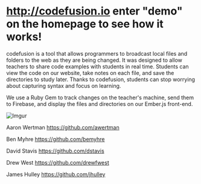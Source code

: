 # http://codefusion.io enter "demo" on the homepage to see how it works!

codefusion is a tool that allows programmers to broadcast local files and folders to the web as they are being changed. It was designed to allow teachers to share code examples with students in real time. Students can view the code on our website, take notes on each file, and save the directories to study later. Thanks to codefusion, students can stop worrying about capturing syntax and focus on learning.

We use a Ruby Gem to track changes on the teacher's machine, send them to Firebase, and display the files and directories on our Ember.js front-end.

![Imgur](http://i.imgur.com/Q6DDF94.jpg)

Aaron Wertman https://github.com/awertman

Ben Myhre https://github.com/bemyhre

David Stavis https://github.com/dstavis

Drew West https://github.com/drewfwest

James Hulley https://github.com/jhulley
